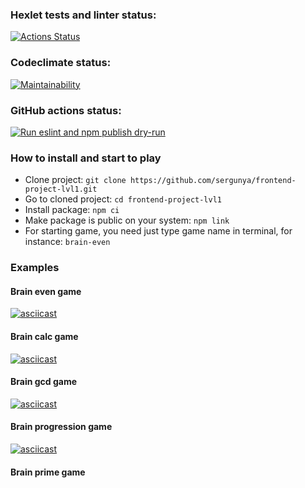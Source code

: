 ### Hexlet tests and linter status:
[![Actions Status](https://github.com/sergunya/frontend-project-lvl1/workflows/hexlet-check/badge.svg)](https://github.com/sergunya/frontend-project-lvl1/actions)

### Codeclimate status:
[![Maintainability](https://api.codeclimate.com/v1/badges/a99a88d28ad37a79dbf6/maintainability)](https://codeclimate.com/github/codeclimate/codeclimate/maintainability)

### GitHub actions status:
[![Run eslint and npm publish dry-run](https://github.com/sergunya/frontend-project-lvl1/actions/workflows/makefile.yml/badge.svg)](https://github.com/sergunya/frontend-project-lvl1/actions/workflows/makefile.yml)


### How to install and start to play
* Clone project: `git clone https://github.com/sergunya/frontend-project-lvl1.git`
* Go to cloned project: `cd frontend-project-lvl1`
* Install package: `npm ci`
* Make package is public on your system: `npm link`
* For starting game, you need just type game name in terminal, for instance: `brain-even`

### Examples

#### Brain even game
[![asciicast](https://asciinema.org/a/465042.svg)](https://asciinema.org/a/465042)

#### Brain calc game
[![asciicast](https://asciinema.org/a/465196.svg)](https://asciinema.org/a/465196)

#### Brain gcd game
[![asciicast](https://asciinema.org/a/465542.svg)](https://asciinema.org/a/465542)

#### Brain progression game 
[![asciicast](https://asciinema.org/a/465544.svg)](https://asciinema.org/a/465544)

#### Brain prime game